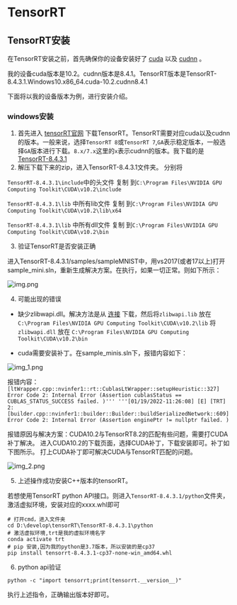 # TensorRT

## TensorRT安装
在TensorRT安装之前，首先确保你的设备安装好了 [cuda](https://developer.nvidia.com/cuda-toolkit-archive) 以及 [cudnn](https://developer.nvidia.com/cudnn) 。

我的设备cuda版本是10.2。cudnn版本是8.4.1。TensorRT版本是TensorRT-8.4.3.1.Windows10.x86_64.cuda-10.2.cudnn8.4.1

下面将以我的设备版本为例，进行安装介绍。

### windows安装

1. 首先进入 [tensorRT官网](https://developer.nvidia.com/nvidia-tensorrt-download) 下载TensorRT。TensorRT需要对应cuda以及cudnn的版本。一般来说，选择```TensorRT 8```或```TensorRT 7```,```GA```表示稳定版本，一般选择```GA```版本进行下载。```8.x/7.x```这里的```x```表示cudnn的版本。我下载的是[TensorRT-8.4.3.1](https://developer.nvidia.com/compute/machine-learning/tensorrt/secure/8.4.3/zip/tensorrt-8.4.3.1.windows10.x86_64.cuda-10.2.cudnn8.4.zip)
2. 解压下载下来的zip，进入TensorRT-8.4.3.1文件夹。 分别将

```TensorRT-8.4.3.1\include```中的头文件 复制 到```C:\Program Files\NVIDIA GPU Computing Toolkit\CUDA\v10.2\include```

```TensorRT-8.4.3.1\lib``` 中所有lib文件 复制 到```C:\Program Files\NVIDIA GPU Computing Toolkit\CUDA\v10.2\lib\x64```

```TensorRT-8.4.3.1\lib``` 中所有dll文件 复制 到```C:\Program Files\NVIDIA GPU Computing Toolkit\CUDA\v10.2\bin```

3. 验证TensorRT是否安装正确

进入TensorRT-8.4.3.1/samples/sampleMNIST中，用vs2017(或者17以上)打开sample_mini.sln，重新生成解决方案。在执行，如果一切正常。则如下所示：

![img.png](doc/img.png)

4. 可能出现的错误
- 缺少zlibwapi.dll。解决方法是从 [连接](http://www.winimage.com/zLibDll/zlib123dllx64.zip) 下载，然后将```zlibwapi.lib``` 放在```C:\Program Files\NVIDIA GPU Computing Toolkit\CUDA\v10.2\lib```
将```zlibwapi.dll``` 放在 ```C:\Program Files\NVIDIA GPU Computing Toolkit\CUDA\v10.2\bin```

- cuda需要安装补丁。在sample_minis.sln下，报错内容如下：

![img_1.png](doc/img_1.png)

报错内容：```[ltWrapper.cpp::nvinfer1::rt::CublasLtWrapper::setupHeuristic::327] Error Code 2: Internal Error (Assertion cublasStatus == CUBLAS_STATUS_SUCCESS failed. )'''
'''[01/19/2022-11:26:08] [E] [TRT] 2: [builder.cpp::nvinfer1::builder::Builder::buildSerializedNetwork::609] Error Code 2: Internal Error (Assertion enginePtr != nullptr failed. )```

报错原因与解决方案：CUDA10.2与TensorRT8.2的匹配有些问题，需要打CUDA补丁解决。
进入CUDA10.2的下载页面，选择CUDA补丁，下载安装即可。补丁如下图所示。
打上CUDA补丁即可解决CUDA与TensorRT匹配的问题。

![img_2.png](doc/img_2.png)

5. 上述操作成功安装C++版本的tensorRT。

若想使用TensorRT python API接口。则进入```TensorRT-8.4.3.1/python```文件夹，激活虚拟环境，安装对应的xxxx.whl即可
```
# 打开cmd，进入文件夹
cd D:\develop\tensorRT\TensorRT-8.4.3.1\python
# 激活虚拟环境,trt是我的虚拟环境名字
conda activate trt
# pip 安装,因为我的python是3.7版本，所以安装的是cp37
pip install tensorrt-8.4.3.1-cp37-none-win_amd64.whl
```

6. python api验证
```
python -c "import tensorrt;print(tensorrt.__version__)" 
```

执行上述指令，正确输出版本好即可。
